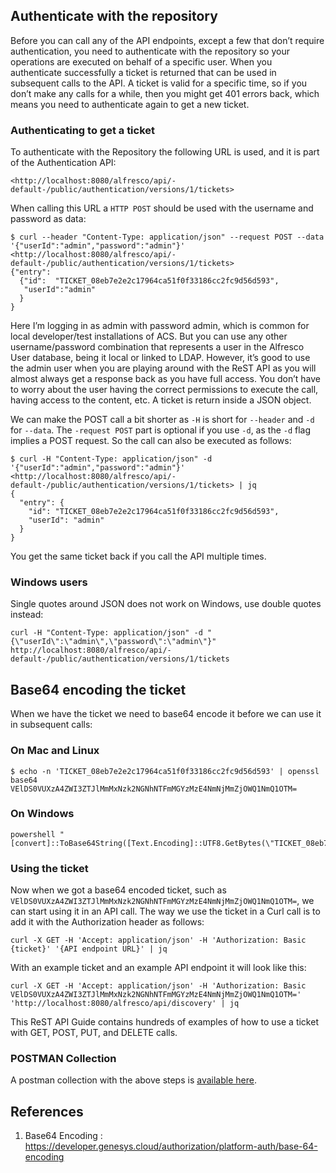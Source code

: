 ## Authenticate with the repository

Before you can call any of the API endpoints, except a few that don’t require authentication, you need to authenticate with the repository so your operations are executed on behalf of a specific user. When you authenticate successfully a ticket is returned that can be used in subsequent calls to the API. A ticket is valid for a specific time, so if you don’t make any calls for a while, then you might get 401 errors back, which means you need to authenticate again to get a new ticket.

### Authenticating to get a ticket

To authenticate with the Repository the following URL is used, and it is part of the Authentication API:

```
<http://localhost:8080/alfresco/api/-default-/public/authentication/versions/1/tickets>
```

When calling this URL a `HTTP POST` should be used with the username and password as data:

```
$ curl --header "Content-Type: application/json" --request POST --data '{"userId":"admin","password":"admin"}' <http://localhost:8080/alfresco/api/-default-/public/authentication/versions/1/tickets>
{"entry":
  {"id":  "TICKET_08eb7e2e2c17964ca51f0f33186cc2fc9d56d593",
   "userId":"admin"
  }
}
```

Here I’m logging in as admin with password admin, which is common for local developer/test installations of ACS. But you can use any other username/password combination that represents a user in the Alfresco User database, being it local or linked to LDAP. However, it’s good to use the admin user when you are playing around with the ReST API as you will almost always get a response back as you have full access. You don’t have to worry about the user having the correct permissions to execute the call, having access to the content, etc. A ticket is return inside a JSON object.

We can make the POST call a bit shorter as `-H` is short for `--header` and `-d` for `--data`. The `-request POST` part is optional if you use `-d`, as the `-d` flag implies a POST request. So the call can also be executed as follows:

```
$ curl -H "Content-Type: application/json" -d '{"userId":"admin","password":"admin"}' <http://localhost:8080/alfresco/api/-default-/public/authentication/versions/1/tickets> | jq
{  
  "entry": {
    "id": "TICKET_08eb7e2e2c17964ca51f0f33186cc2fc9d56d593",
    "userId": "admin"  
  }
}
```

You get the same ticket back if you call the API multiple times.

### Windows users

Single quotes around JSON does not work on Windows, use double quotes instead:

```
curl -H "Content-Type: application/json" -d "{\"userId\":\"admin\",\"password\":\"admin\"}" http://localhost:8080/alfresco/api/-default-/public/authentication/versions/1/tickets
```

## Base64 encoding the ticket

When we have the ticket we need to base64 encode it before we can use it in subsequent calls:

### On Mac and Linux

```
$ echo -n 'TICKET_08eb7e2e2c17964ca51f0f33186cc2fc9d56d593' | openssl base64
VElDS0VUXzA4ZWI3ZTJlMmMxNzk2NGNhNTFmMGYzMzE4NmNjMmZjOWQ1NmQ1OTM=
```

### On Windows

```
powershell "[convert]::ToBase64String([Text.Encoding]::UTF8.GetBytes(\"TICKET_08eb7e2e2c17964ca51f0f33186cc2fc9d56d593\"))"
```

### Using the ticket

Now when we got a base64 encoded ticket, such as `VElDS0VUXzA4ZWI3ZTJlMmMxNzk2NGNhNTFmMGYzMzE4NmNjMmZjOWQ1NmQ1OTM=`, we can start using it in an API call. The way we use the ticket in a Curl call is to add it with the Authorization header as follows:

```
curl -X GET -H 'Accept: application/json' -H 'Authorization: Basic {ticket}' '{API endpoint URL}' | jq
```

With an example ticket and an example API endpoint it will look like this:

```
curl -X GET -H 'Accept: application/json' -H 'Authorization: Basic VElDS0VUXzA4ZWI3ZTJlMmMxNzk2NGNhNTFmMGYzMzE4NmNjMmZjOWQ1NmQ1OTM=' 'http://localhost:8080/alfresco/api/discovery' | jq
```

This ReST API Guide contains hundreds of examples of how to use a ticket with GET, POST, PUT, and DELETE calls.

### POSTMAN Collection

A postman collection with the above steps is [available here](https://github.com/sherrymax/acs-examples/blob/master/acs-authentication/assets/ACS%20-%20Authentication.postman_collection.json).

## References

1. Base64 Encoding : <https://developer.genesys.cloud/authorization/platform-auth/base-64-encoding>
